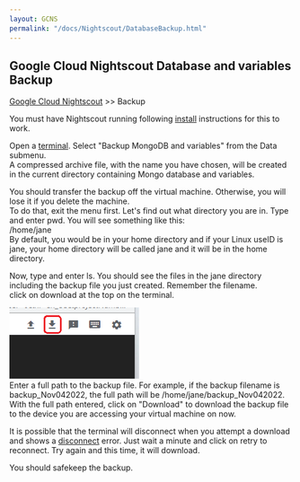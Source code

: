 ```yaml
---
layout: GCNS
permalink: "/docs/Nightscout/DatabaseBackup.html"
---
```


## Google Cloud Nightscout Database and variables Backup
[Google Cloud Nightscout](./GoogleCloud.md) >> Backup  
  
You must have Nightscout running following [install](./NS_Install.md) instructions for this to work.  
  
Open a [terminal](./Terminal.md).  Select "Backup MongoDB and variables" from the Data submenu.  
A compressed archive file, with the name you have chosen, will be created in the current directory containing Mongo database and variables.  
  
You should transfer the backup off the virtual machine.  Otherwise, you will lose it if you delete the machine.  
To do that, exit the menu first.  Let's find out what directory you are in.  Type and enter pwd. You will see something like this:  
/home/jane  
By default, you would be in your home directory and if your Linux useID is jane, your home directory will be called jane and it will be in the home directory.  

Now, type and enter ls.  You should see the files in the jane directory including the backup file you just created.  Remember the filename.  
click on download at the top on the terminal.  
  
![](./images/Download.png)  
Enter a full path to the backup file.  For example, if the backup filename is backup_Nov042022, the full path will be /home/jane/backup_Nov042022.  
With the full path entered, click on "Download" to download the backup file to the device you are accessing your virtual machine on now.  
  
It is possible that the terminal will disconnect when you attempt a download and shows a [disconnect](./images/Disconnect.png) error.  Just wait a minute and click on retry to reconnect.  Try again and this time, it will download.  
  
You should safekeep the backup.    

